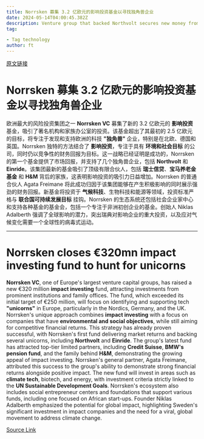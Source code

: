 ```yaml
---
title: Norrsken 募集 3.2 亿欧元的影响投资基金以寻找独角兽企业
date: 2024-05-14T04:00:45.382Z
description: Venture group that backed Northvolt secures new money from institutions such as Credit Suisse and BMW’s pension fund
tag: 

- Tag technology
author: ft
---
```


[原文链接](https://ft.com/content/689c13c7-cafd-43f5-ab85-db3fff480a43)

# Norrsken 募集 3.2 亿欧元的影响投资基金以寻找独角兽企业

欧洲最大的风险投资集团之一 **Norrsken VC** 募集了新的 3.2 亿欧元的 **影响投资** 基金，吸引了著名机构和家族办公室的投资。该基金超出了其最初的 2.5 亿欧元的目标，将专注于发现和支持欧洲的科技 **"独角兽"** 企业，特别是在北欧、德国和英国。Norrsken 独特的方法结合了 **影响投资**，专注于具有 **环境和社会目标** 的公司，同时仍以竞争性的财务回报为目标。这一战略已经证明是成功的，Norrsken 的第一个基金提供了市场回报，并支持了几个独角兽企业，包括 **Northvolt** 和 **Einride**。该集团最新的基金吸引了顶级有限合伙人，包括 **瑞士信贷**、**宝马养老金基金** 和 **H&M** 背后的家族，这表明影响投资的吸引力日益增加。Norrsken 的普通合伙人 Agata Freimane 将此成功归因于该集团能够在产生积极影响的同时展示强劲的财务回报。新基金将投资于 **气候科技**、生物科技和能源等领域，投资标准严格与 **联合国可持续发展目标** 挂钩。Norrsken 的生态系统还包括社会企业家中心和支持各种基金的基金会，包括一个专注于非洲初创企业的基金。创始人 Niklas Adalberth 强调了全球影响的潜力，突出瑞典对影响企业的重大投资，以及应对气候变化需要一个全球性的病毒式运动。

---

# Norrsken closes €320mn impact investing fund to hunt for unicorns 

**Norrsken VC**, one of Europe's largest venture capital groups, has raised a new €320 million **impact investing** fund, attracting investments from prominent institutions and family offices. The fund, which exceeded its initial target of €250 million, will focus on identifying and supporting tech **"unicorns"** in Europe, particularly in the Nordics, Germany, and the UK. Norrsken's unique approach combines **impact investing** with a focus on companies that have **environmental and social objectives**, while still aiming for competitive financial returns. This strategy has already proven successful, with Norrsken's first fund delivering market returns and backing several unicorns, including **Northvolt** and **Einride**. The group's latest fund has attracted top-tier limited partners, including **Credit Suisse**, **BMW's pension fund**, and the family behind **H&M**, demonstrating the growing appeal of impact investing. Norrsken's general partner, Agata Freimane, attributed this success to the group's ability to demonstrate strong financial returns alongside positive impact. The new fund will invest in areas such as **climate tech**, biotech, and energy, with investment criteria strictly linked to the **UN Sustainable Development Goals**. Norrsken's ecosystem also includes social entrepreneur centers and foundations that support various funds, including one focused on African start-ups. Founder Niklas Adalberth emphasized the potential for global impact, highlighting Sweden's significant investment in impact companies and the need for a viral, global movement to address climate change.

[Source Link](https://ft.com/content/689c13c7-cafd-43f5-ab85-db3fff480a43)

